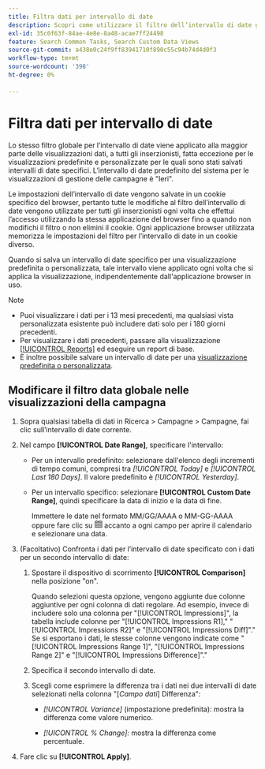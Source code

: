 ```yaml
---
title: Filtra dati per intervallo di date
description: Scopri come utilizzare il filtro dell’intervallo di date globale.
exl-id: 35c0f63f-84ae-4e8e-8a48-acae7ff24498
feature: Search Common Tasks, Search Custom Data Views
source-git-commit: a438e0c24f9ff83941710f890c55c94b74d4d0f3
workflow-type: tm+mt
source-wordcount: '398'
ht-degree: 0%

---
```


# Filtra dati per intervallo di date

<!-- The same in new UI and legacy CM views -->

Lo stesso filtro globale per l’intervallo di date viene applicato alla maggior parte delle visualizzazioni dati, a tutti gli inserzionisti, fatta eccezione per le visualizzazioni predefinite e personalizzate per le quali sono stati salvati intervalli di date specifici. L’intervallo di date predefinito del sistema per le visualizzazioni di gestione delle campagne è &quot;Ieri&quot;.

Le impostazioni dell’intervallo di date vengono salvate in un cookie specifico del browser, pertanto tutte le modifiche al filtro dell’intervallo di date vengono utilizzate per tutti gli inserzionisti ogni volta che effettui l’accesso utilizzando la stessa applicazione del browser fino a quando non modifichi il filtro o non elimini il cookie. Ogni applicazione browser utilizzata memorizza le impostazioni del filtro per l’intervallo di date in un cookie diverso.

Quando si salva un intervallo di date specifico per una visualizzazione predefinita o personalizzata, tale intervallo viene applicato ogni volta che si applica la visualizzazione, indipendentemente dall&#39;applicazione browser in uso.

>[!NOTE]
>
>* Puoi visualizzare i dati per i 13 mesi precedenti, ma qualsiasi vista personalizzata esistente può includere dati solo per i 180 giorni precedenti.
>* Per visualizzare i dati precedenti, passare alla visualizzazione [[!UICONTROL Reports]](/help/search-social-commerce/reports/management/basic-advanced/basic-advanced-report-about.md) ed eseguire un report di base.
>* È inoltre possibile salvare un intervallo di date per una [visualizzazione predefinita o personalizzata](/help/search-social-commerce/common-tasks/data-views/custom-default-views-manage.md).

## Modificare il filtro data globale nelle visualizzazioni della campagna

1. Sopra qualsiasi tabella di dati in Ricerca \> Campagne \> Campagne, fai clic sull’intervallo di date corrente.

1. Nel campo **[!UICONTROL Date Range]**, specificare l&#39;intervallo:

   * Per un intervallo predefinito: selezionare dall&#39;elenco degli incrementi di tempo comuni, compresi tra *[!UICONTROL Today]* e *[!UICONTROL Last 180 Days]*. Il valore predefinito è *[!UICONTROL Yesterday]*.

   * Per un intervallo specifico: selezionare **[!UICONTROL Custom Date Range]**, quindi specificare la data di inizio e la data di fine.

     Immettere le date nel formato MM/GG/AAAA o MM-GG-AAAA oppure fare clic su ![Icona Calendario](/help/search-social-commerce/assets/calendar.png "Icona Calendario") accanto a ogni campo per aprire il calendario e selezionare una data.

1. (Facoltativo) Confronta i dati per l’intervallo di date specificato con i dati per un secondo intervallo di date:

   1. Spostare il dispositivo di scorrimento **[!UICONTROL Comparison]** nella posizione &quot;on&quot;.

      Quando selezioni questa opzione, vengono aggiunte due colonne aggiuntive per ogni colonna di dati regolare. Ad esempio, invece di includere solo una colonna per &quot;[!UICONTROL Impressions]&quot;, la tabella include colonne per &quot;[!UICONTROL Impressions R1],&quot; &quot;[!UICONTROL Impressions R2]&quot; e &quot;[!UICONTROL Impressions Diff]&quot;.&quot;  Se si esportano i dati, le stesse colonne vengono indicate come &quot;[!UICONTROL Impressions Range 1]&quot;, &quot;[!UICONTROL Impressions Range 2]&quot; e &quot;[!UICONTROL Impressions Difference]&quot;.&quot;

   1. Specifica il secondo intervallo di date.

   1. Scegli come esprimere la differenza tra i dati nei due intervalli di date selezionati nella colonna &quot;\[_Campo dati_\] Differenza&quot;:

      * *[!UICONTROL Variance]* (impostazione predefinita): mostra la differenza come valore numerico.

      * *[!UICONTROL % Change]:* mostra la differenza come percentuale.

1. Fare clic su **[!UICONTROL Apply]**.
